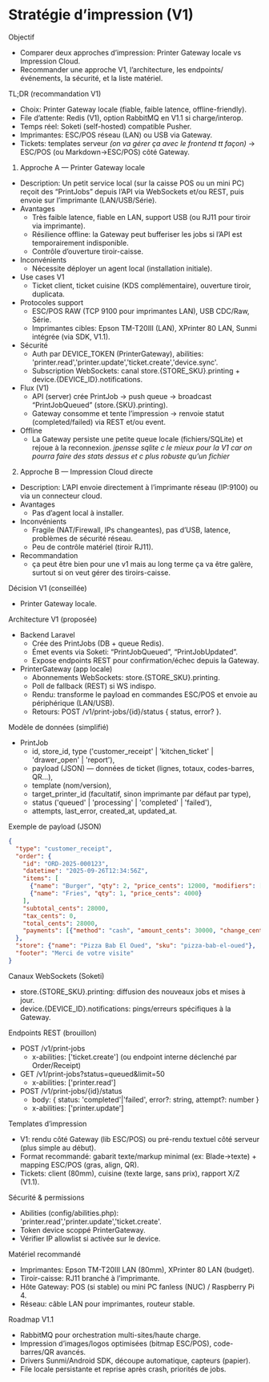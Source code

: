 # Stratégie d’impression (V1)

Objectif
- Comparer deux approches d’impression: Printer Gateway locale vs Impression Cloud.
- Recommander une approche V1, l’architecture, les endpoints/événements, la sécurité, et la liste matériel.

TL;DR (recommandation V1)
- Choix: Printer Gateway locale (fiable, faible latence, offline-friendly).
- File d’attente: Redis (V1), option RabbitMQ en V1.1 si charge/interop.
- Temps réel: Soketi (self-hosted) compatible Pusher.
- Imprimantes: ESC/POS réseau (LAN) ou USB via Gateway.
- Tickets: templates serveur *_(on va gérer ça avec le frontend tt façon)_* -> ESC/POS (ou Markdown->ESC/POS) côté Gateway.

1) Approche A — Printer Gateway locale
- Description: Un petit service local (sur la caisse POS ou un mini PC) reçoit des “PrintJobs” depuis l’API via WebSockets et/ou REST, puis envoie sur l’imprimante (LAN/USB/Série).
- Avantages
    - Très faible latence, fiable en LAN, support USB (ou RJ11 pour tiroir via imprimante).
    - Résilience offline: la Gateway peut bufferiser les jobs si l’API est temporairement indisponible.
    - Contrôle d’ouverture tiroir-caisse.
- Inconvénients
    - Nécessite déployer un agent local (installation initiale).
- Use cases V1
    - Ticket client, ticket cuisine (KDS complémentaire), ouverture tiroir, duplicata.
- Protocoles support
    - ESC/POS RAW (TCP 9100 pour imprimantes LAN), USB CDC/Raw, Série.
    - Imprimantes cibles: Epson TM-T20III (LAN), XPrinter 80 LAN, Sunmi intégrée (via SDK, V1.1).
- Sécurité
    - Auth par DEVICE_TOKEN (PrinterGateway), abilities: 'printer.read','printer.update','ticket.create','device.sync'.
    - Subscription WebSockets: canal store.{STORE_SKU}.printing + device.{DEVICE_ID}.notifications.
- Flux (V1)
    - API (server) crée PrintJob -> push queue -> broadcast “PrintJobQueued” (store.{SKU}.printing).
    - Gateway consomme et tente l’impression -> renvoie statut (completed/failed) via REST et/ou event.
- Offline
    - La Gateway persiste une petite queue locale (fichiers/SQLite) et rejoue à la reconnexion. *_jpensse sqlite c le mieux pour la V1 car on pourra faire des stats dessus et c plus robuste qu’un fichier_*

2) Approche B — Impression Cloud directe
- Description: L’API envoie directement à l’imprimante réseau (IP:9100) ou via un connecteur cloud.
- Avantages
    - Pas d’agent local à installer.
- Inconvénients
    - Fragile (NAT/Firewall, IPs changeantes), pas d’USB, latence, problèmes de sécurité réseau.
    - Peu de contrôle matériel (tiroir RJ11).
- Recommandation
    - ça peut être bien pour une v1 mais au long terme ça va être galère, surtout si on veut gérer des tiroirs-caisse.

Décision V1 (conseillée)
- Printer Gateway locale.

Architecture V1 (proposée)
- Backend Laravel
    - Crée des PrintJobs (DB + queue Redis).
    - Émet events via Soketi: “PrintJobQueued”, “PrintJobUpdated”.
    - Expose endpoints REST pour confirmation/échec depuis la Gateway.
- PrinterGateway (app locale)
    - Abonnements WebSockets: store.{STORE_SKU}.printing.
    - Poll de fallback (REST) si WS indispo.
    - Rendu: transforme le payload en commandes ESC/POS et envoie au périphérique (LAN/USB).
    - Retours: POST /v1/print-jobs/{id}/status { status, error? }.

Modèle de données (simplifié)
- PrintJob
    - id, store_id, type ('customer_receipt' | 'kitchen_ticket' | 'drawer_open' | 'report'),
    - payload (JSON) — données de ticket (lignes, totaux, codes-barres, QR…),
    - template (nom/version),
    - target_printer_id (facultatif, sinon imprimante par défaut par type),
    - status ('queued' | 'processing' | 'completed' | 'failed'),
    - attempts, last_error, created_at, updated_at.

Exemple de payload (JSON)
```json
{
  "type": "customer_receipt",
  "order": {
    "id": "ORD-2025-000123",
    "datetime": "2025-09-26T12:34:56Z",
    "items": [
      {"name": "Burger", "qty": 2, "price_cents": 12000, "modifiers": ["Cheese", "No onion"]},
      {"name": "Fries", "qty": 1, "price_cents": 4000}
    ],
    "subtotal_cents": 28000,
    "tax_cents": 0,
    "total_cents": 28000,
    "payments": [{"method": "cash", "amount_cents": 30000, "change_cents": 2000}]
  },
  "store": {"name": "Pizza Bab El Oued", "sku": "pizza-bab-el-oued"},
  "footer": "Merci de votre visite"
}
```

Canaux WebSockets (Soketi)
- store.{STORE_SKU}.printing: diffusion des nouveaux jobs et mises à jour.
- device.{DEVICE_ID}.notifications: pings/erreurs spécifiques à la Gateway.

Endpoints REST (brouillon)
- POST /v1/print-jobs
    - x-abilities: ['ticket.create'] (ou endpoint interne déclenché par Order/Receipt)
- GET /v1/print-jobs?status=queued&limit=50
    - x-abilities: ['printer.read']
- POST /v1/print-jobs/{id}/status
    - body: { status: 'completed'|'failed', error?: string, attempt?: number }
    - x-abilities: ['printer.update']

Templates d’impression
- V1: rendu côté Gateway (lib ESC/POS) ou pré-rendu textuel côté serveur (plus simple au début).
- Format recommandé: gabarit texte/markup minimal (ex: Blade->texte) + mapping ESC/POS (gras, align, QR).
- Tickets: client (80mm), cuisine (texte large, sans prix), rapport X/Z (V1.1).

Sécurité & permissions
- Abilities (config/abilities.php): 'printer.read','printer.update','ticket.create'.
- Token device scoppé PrinterGateway.
- Vérifier IP allowlist si activée sur le device.

Matériel recommandé
- Imprimantes: Epson TM-T20III LAN (80mm), XPrinter 80 LAN (budget).
- Tiroir-caisse: RJ11 branché à l’imprimante.
- Hôte Gateway: POS (si stable) ou mini PC fanless (NUC) / Raspberry Pi 4.
- Réseau: câble LAN pour imprimantes, routeur stable.

Roadmap V1.1
- RabbitMQ pour orchestration multi-sites/haute charge.
- Impression d’images/logos optimisées (bitmap ESC/POS), code-barres/QR avancés.
- Drivers Sunmi/Android SDK, découpe automatique, capteurs (papier).
- File locale persistante et reprise après crash, priorités de jobs.
